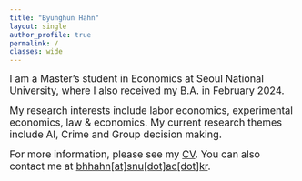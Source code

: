 ```yaml
---
title: "Byunghun Hahn"
layout: single
author_profile: true
permalink: /
classes: wide
---
```


<p><span style="font-size:13pt;">
I am a Master’s student in Economics at Seoul National University, where I also received my B.A. in February 2024. </span></p>
  
<p><span style="font-size:13pt;">
My research interests include labor economics, experimental economics, law & economics. My current research themes include AI, Crime and Group decision making.
</span></p>


<p><span style="font-size:13pt;"> 
For more information, please see my <a href="https://ByunghunHahn.github.io/cv/CV_BH.pdf">CV</a>. You can also contact me at <a href="mailto:bhhahn@snu.ac.kr">bhhahn[at]snu[dot]ac[dot]kr</a>.
</span></p>
